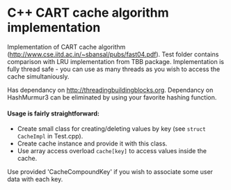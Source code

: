 # C++ CART cache algorithm implementation
Implementation of CART cache algorithm (http://www.cse.iitd.ac.in/~sbansal/pubs/fast04.pdf). Test folder contains comparison with LRU implementation from TBB package. Implementation is fully thread safe - you can use as many threads as you wish to access the cache simultaniously.

Has dependancy on http://threadingbuildingblocks.org. Dependancy on HashMurmur3 can be eliminated by using your favorite hashing function.

#### Usage is fairly straightforward:
* Create small class for creating/deleting values by key (see `struct CacheImpl` in Test.cpp).
* Create cache instance and provide it with this class.
* Use array access overload `cache[key]` to access values inside the cache.

Use provided 'CacheCompoundKey' if you wish to associate some user data with each key.
